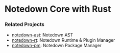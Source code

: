 Notedown Core with Rust
=========================

### Related Projects

- [notedown-ast](): Notedown AST
- [notedown-rt](): Notedown Runtime & Plugin Manager
- [notedown-pm](): Notedown Package Manager
